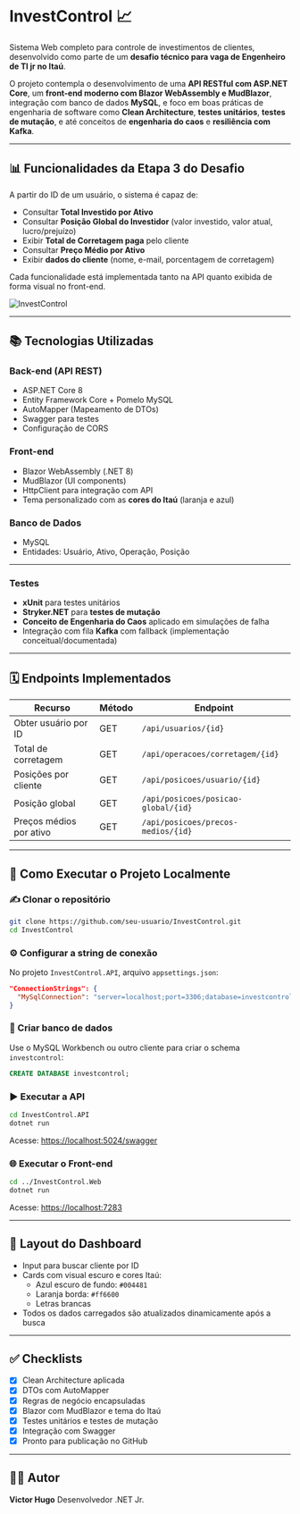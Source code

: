 # InvestControl 📈

Sistema Web completo para controle de investimentos de clientes, desenvolvido como parte de um **desafio técnico para vaga de Engenheiro de TI jr no Itaú**.

O projeto contempla o desenvolvimento de uma **API RESTful com ASP.NET Core**, um **front-end moderno com Blazor WebAssembly e MudBlazor**, integração com banco de dados **MySQL**, e foco em boas práticas de engenharia de software como **Clean Architecture**, **testes unitários**, **testes de mutação**, e até conceitos de **engenharia do caos** e **resiliência com Kafka**.

---

## 📊 Funcionalidades da Etapa 3 do Desafio

A partir do ID de um usuário, o sistema é capaz de:

- Consultar **Total Investido por Ativo**
- Consultar **Posição Global do Investidor** (valor investido, valor atual, lucro/prejuízo)
- Exibir **Total de Corretagem paga** pelo cliente
- Consultar **Preço Médio por Ativo**
- Exibir **dados do cliente** (nome, e-mail, porcentagem de corretagem)

Cada funcionalidade está implementada tanto na API quanto exibida de forma visual no front-end.

![InvestControl](https://github.com/user-attachments/assets/e7cedc91-6870-4b8f-bbcd-4b2e71094811)


---


## 📚 Tecnologias Utilizadas

### Back-end (API REST)

- ASP.NET Core 8
- Entity Framework Core + Pomelo MySQL
- AutoMapper (Mapeamento de DTOs)
- Swagger para testes
- Configuração de CORS

### Front-end

- Blazor WebAssembly (.NET 8)
- MudBlazor (UI components)
- HttpClient para integração com API
- Tema personalizado com as **cores do Itaú** (laranja e azul)

### Banco de Dados

- MySQL
- Entidades: Usuário, Ativo, Operação, Posição

---
### Testes
- **xUnit** para testes unitários
- **Stryker.NET** para **testes de mutação**
- **Conceito de Engenharia do Caos** aplicado em simulações de falha
- Integração com fila **Kafka** com fallback (implementação conceitual/documentada)


---

## 🗓️ Endpoints Implementados

| Recurso                 | Método | Endpoint                            |
| ----------------------- | ------ | ----------------------------------- |
| Obter usuário por ID    | GET    | `/api/usuarios/{id}`                |
| Total de corretagem     | GET    | `/api/operacoes/corretagem/{id}`    |
| Posições por cliente    | GET    | `/api/posicoes/usuario/{id}`        |
| Posição global          | GET    | `/api/posicoes/posicao-global/{id}` |
| Preços médios por ativo | GET    | `/api/posicoes/precos-medios/{id}`  |

---

## 🚀 Como Executar o Projeto Localmente

### ✍️ Clonar o repositório

```bash
git clone https://github.com/seu-usuario/InvestControl.git
cd InvestControl
```

### ⚙️ Configurar a string de conexão

No projeto `InvestControl.API`, arquivo `appsettings.json`:

```json
"ConnectionStrings": {
  "MySqlConnection": "server=localhost;port=3306;database=investcontrol;user=root;password=sua_senha"
}
```

### 📁 Criar banco de dados

Use o MySQL Workbench ou outro cliente para criar o schema `investcontrol`:

```sql
CREATE DATABASE investcontrol;
```


### ▶️ Executar a API

```bash
cd InvestControl.API
dotnet run
```

Acesse: [https://localhost:5024/swagger](https://localhost:5024/swagger)

### 🌐 Executar o Front-end

```bash
cd ../InvestControl.Web
dotnet run
```

Acesse: [https://localhost:7283](https://localhost:7283)

---

## 📅 Layout do Dashboard

- Input para buscar cliente por ID
- Cards com visual escuro e cores Itaú:
  - Azul escuro de fundo: `#004481`
  - Laranja borda: `#ff6600`
  - Letras brancas
- Todos os dados carregados são atualizados dinamicamente após a busca

---

## ✅ Checklists

- [x] Clean Architecture aplicada
- [x] DTOs com AutoMapper
- [x] Regras de negócio encapsuladas
- [x] Blazor com MudBlazor e tema do Itaú
- [x] Testes unitários e testes de mutação
- [x] Integração com Swagger
- [x] Pronto para publicação no GitHub

---

## 👨‍💼 Autor

**Victor Hugo**
Desenvolvedor .NET Jr.
